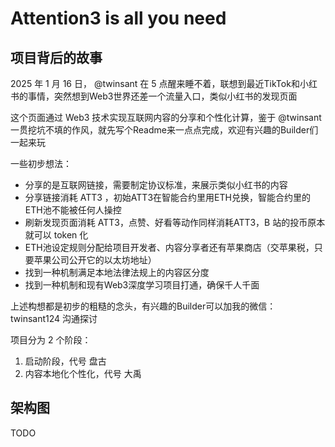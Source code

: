 # Attention3 is all you need

## 项目背后的故事

2025 年 1 月 16 日， @twinsant 在 5 点醒来睡不着，联想到最近TikTok和小红书的事情，突然想到Web3世界还差一个流量入口，类似小红书的发现页面

这个页面通过 Web3 技术实现互联网内容的分享和个性化计算，鉴于 @twinsant 一贯挖坑不填的作风，就先写个Readme来一点点完成，欢迎有兴趣的Builder们一起来玩

一些初步想法：

* 分享的是互联网链接，需要制定协议标准，来展示类似小红书的内容
* 分享链接消耗 ATT3 ，初始ATT3在智能合约里用ETH兑换，智能合约里的ETH池不能被任何人操控
* 刷新发现页面消耗 ATT3，点赞、好看等动作同样消耗ATT3，B 站的投币原本就可以 token 化
* ETH池设定规则分配给项目开发者、内容分享者还有苹果商店（交苹果税，只要苹果公司公开它的以太坊地址）
* 找到一种机制满足本地法律法规上的内容区分度
* 找到一种机制和现有Web3深度学习项目打通，确保千人千面

上述构想都是初步的粗糙的念头，有兴趣的Builder可以加我的微信： twinsant124 沟通探讨

项目分为 2 个阶段：

1. 启动阶段，代号 盘古
2. 内容本地化个性化，代号 大禹

## 架构图

TODO
